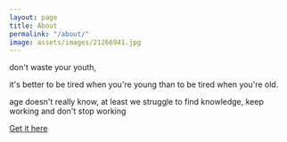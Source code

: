 ```yaml
---
layout: page
title: About
permalink: "/about/"
image: assets/images/21266941.jpg 
---
```

don't waste your youth, 

it's better to be tired when you're young than to be tired when you're old. 

age doesn't really know, at least we struggle to find knowledge, keep working and don't stop working

[Get it here](https://zend.space)

